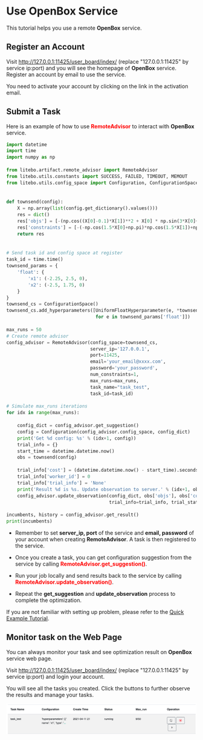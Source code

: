 # Use OpenBox Service

This tutorial helps you use a remote **OpenBox** service.

## Register an Account

Visit <http://127.0.0.1:11425/user_board/index/> (replace "127.0.0.1:11425" by service ip:port) and you will see
the homepage of **OpenBox** service. Register an account by email to use the service.

You need to activate your account by clicking on the link in the activation email.

## Submit a Task

Here is an example of how to use <font color=#FF0000>**RemoteAdvisor**</font> to interact with **OpenBox** service.

```python
import datetime
import time
import numpy as np

from litebo.artifact.remote_advisor import RemoteAdvisor
from litebo.utils.constants import SUCCESS, FAILED, TIMEOUT, MEMOUT
from litebo.utils.config_space import Configuration, ConfigurationSpace, UniformFloatHyperparameter


def townsend(config):
    X = np.array(list(config.get_dictionary().values()))
    res = dict()
    res['objs'] = [-(np.cos((X[0]-0.1)*X[1])**2 + X[0] * np.sin(3*X[0]+X[1]))]
    res['constraints'] = [-(-np.cos(1.5*X[0]+np.pi)*np.cos(1.5*X[1])+np.sin(1.5*X[0]+np.pi)*np.sin(1.5*X[1]))]
    return res


# Send task id and config space at register
task_id = time.time()
townsend_params = {
    'float': {
        'x1': (-2.25, 2.5, 0),
        'x2': (-2.5, 1.75, 0)
    }
}
townsend_cs = ConfigurationSpace()
townsend_cs.add_hyperparameters([UniformFloatHyperparameter(e, *townsend_params['float'][e])
                                 for e in townsend_params['float']])

max_runs = 50
# Create remote advisor
config_advisor = RemoteAdvisor(config_space=townsend_cs,
                               server_ip='127.0.0.1',
                               port=11425,
                               email='your_email@xxxx.com',
                               password='your_password',
                               num_constraints=1,
                               max_runs=max_runs,
                               task_name="task_test",
                               task_id=task_id)

# Simulate max_runs iterations
for idx in range(max_runs):

    config_dict = config_advisor.get_suggestion()
    config = Configuration(config_advisor.config_space, config_dict)
    print('Get %d config: %s' % (idx+1, config))
    trial_info = {}
    start_time = datetime.datetime.now()
    obs = townsend(config)

    trial_info['cost'] = (datetime.datetime.now() - start_time).seconds
    trial_info['worker_id'] = 0
    trial_info['trial_info'] = 'None'
    print('Result %d is %s. Update observation to server.' % (idx+1, obs))
    config_advisor.update_observation(config_dict, obs['objs'], obs['constraints'],
                                      trial_info=trial_info, trial_state=SUCCESS)

incumbents, history = config_advisor.get_result()
print(incumbents)
```

+ Remember to set **server_ip, port** of the service and **email, password** of your account when creating 
**RemoteAdvisor**. A task is then registered to the service.

+ Once you create a task, you can get configuration suggestion from the service by calling
<font color=#FF0000>**RemoteAdvisor.get_suggestion()**</font>. 

+ Run your job locally and send results back to the service by calling 
<font color=#FF0000>**RemoteAdvisor.update_observation()**</font>. 

+ Repeat the **get_suggestion** and **update_observation** process to complete the optimization.

If you are not familiar with setting up problem, please refer to 
the [Quick Example Tutorial](../getting_started/quick_example).

## Monitor task on the Web Page

You can always monitor your task and see optimization result on **OpenBox** service web page.

Visit <http://127.0.0.1:11425/user_board/index/> (replace "127.0.0.1:11425" by service ip:port)
and login your account.

You will see all the tasks you created. Click the buttons to further observe the results and manage your tasks.

![](../assets/user_board_example.png)

